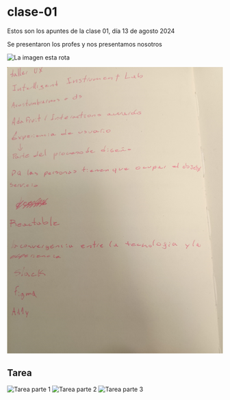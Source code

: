 # clase-01
Estos son los apuntes de la clase 01, día 13 de agosto 2024

Se presentaron los profes y nos presentamos nosotros 

![La imagen esta rota](link)

![apuntes](./apuntes.jpg)

## **Tarea**

![Tarea parte 1](./tareaParte1)
![Tarea parte 2](./tareaParte2)
![Tarea parte 3](./tareaParte3)
